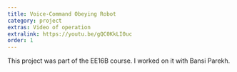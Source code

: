 ```yaml
---
title: Voice-Command Obeying Robot
category: project
extras: Video of operation
extralink: https://youtu.be/gQC0KkLI0uc
order: 1
---
```

This project was part of the EE16B course. I worked on it with Bansi Parekh.
